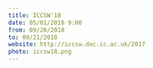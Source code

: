 ```yaml
---
title: ICCSW'18
date: 05/01/2018 9:00
from: 09/20/2018
to: 09/21/2018
website: http://iccsw.doc.ic.ac.uk/2017
photo: iccsw18.png
---
```


